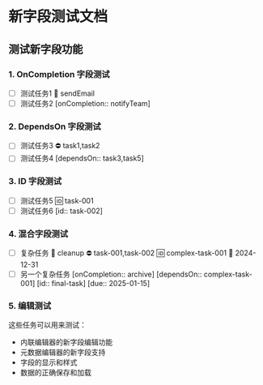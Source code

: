 # 新字段测试文档

## 测试新字段功能

### 1. OnCompletion 字段测试
- [ ] 测试任务1 🏁 sendEmail
- [ ] 测试任务2 [onCompletion:: notifyTeam]

### 2. DependsOn 字段测试  
- [ ] 测试任务3 ⛔ task1,task2
- [ ] 测试任务4 [dependsOn:: task3,task5]

### 3. ID 字段测试
- [ ] 测试任务5 🆔 task-001
- [ ] 测试任务6 [id:: task-002]

### 4. 混合字段测试
- [ ] 复杂任务 🏁 cleanup ⛔ task-001,task-002 🆔 complex-task-001 📅 2024-12-31
- [ ] 另一个复杂任务 [onCompletion:: archive] [dependsOn:: complex-task-001] [id:: final-task] [due:: 2025-01-15]

### 5. 编辑测试
这些任务可以用来测试：
- 内联编辑器的新字段编辑功能
- 元数据编辑器的新字段支持
- 字段的显示和样式
- 数据的正确保存和加载
